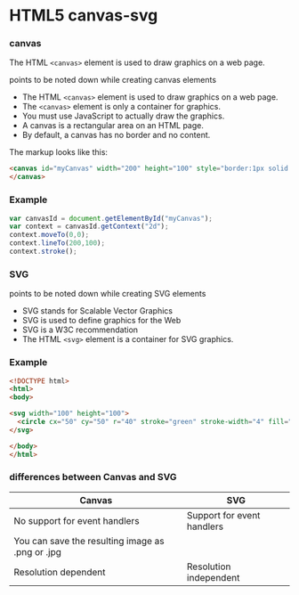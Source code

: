 # HTML5 canvas-svg


### canvas

The HTML ``` <canvas> ``` element is used to draw graphics on a web page.

points to be noted down while creating canvas elements
 * The HTML ``` <canvas> ``` element is used to draw graphics on a web page.
 * The ``` <canvas> ``` element is only a container for graphics.
 * You must use JavaScript to actually draw the graphics.
 * A canvas is a rectangular area on an HTML page.
 * By default, a canvas has no border and no content.

The markup looks like this:

```html
<canvas id="myCanvas" width="200" height="100" style="border:1px solid #000;">
</canvas>
```

### Example
```javascript
var canvasId = document.getElementById("myCanvas");
var context = canvasId.getContext("2d");
context.moveTo(0,0);
context.lineTo(200,100);
context.stroke();
```



### SVG

points to be noted down while creating SVG elements

* SVG stands for Scalable Vector Graphics
* SVG is used to define graphics for the Web
* SVG is a W3C recommendation
* The HTML ``` <svg> ``` element is a container for SVG graphics.


### Example

```html
<!DOCTYPE html>
<html>
<body>

<svg width="100" height="100">
  <circle cx="50" cy="50" r="40" stroke="green" stroke-width="4" fill="yellow" />
</svg>

</body>
</html>
```

### differences between Canvas and SVG

Canvas						  | SVG
------------------------------|---------------------------
No support for event handlers | Support for event handlers
You can save the resulting image as .png or .jpg | 
Resolution dependent | Resolution independent
